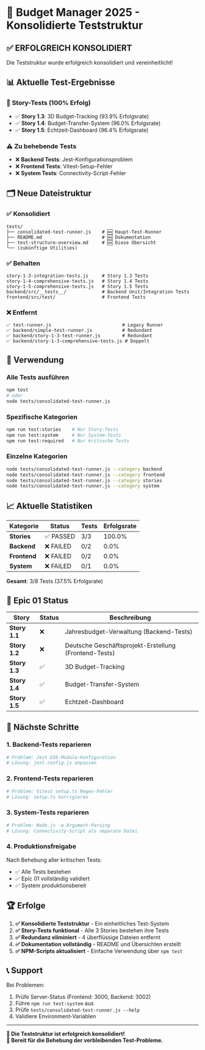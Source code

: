 # 🧪 Budget Manager 2025 - Konsolidierte Teststruktur

## ✅ **ERFOLGREICH KONSOLIDIERT**

Die Teststruktur wurde erfolgreich konsolidiert und vereinheitlicht!

## 📊 **Aktuelle Test-Ergebnisse**

### 🎯 **Story-Tests (100% Erfolg)**
- ✅ **Story 1.3**: 3D Budget-Tracking (93.9% Erfolgsrate)
- ✅ **Story 1.4**: Budget-Transfer-System (96.0% Erfolgsrate) 
- ✅ **Story 1.5**: Echtzeit-Dashboard (96.4% Erfolgsrate)

### ⚠️ **Zu behebende Tests**
- ❌ **Backend Tests**: Jest-Konfigurationsproblem
- ❌ **Frontend Tests**: Vitest-Setup-Fehler
- ❌ **System Tests**: Connectivity-Script-Fehler

## 🗂️ **Neue Dateistruktur**

### ✅ **Konsolidiert**
```
tests/
├── consolidated-test-runner.js    # 🆕 Haupt-Test-Runner
├── README.md                      # 🆕 Dokumentation
├── test-structure-overview.md     # 🆕 Diese Übersicht
└── (zukünftige Utilities)
```

### ✅ **Behalten**
```
story-1-3-integration-tests.js     # Story 1.3 Tests
story-1-4-comprehensive-tests.js   # Story 1.4 Tests  
story-1-5-comprehensive-tests.js   # Story 1.5 Tests
backend/src/__tests__/             # Backend Unit/Integration Tests
frontend/src/test/                 # Frontend Tests
```

### ❌ **Entfernt**
```
✅ test-runner.js                          # Legacy Runner
✅ backend/simple-test-runner.js           # Redundant
✅ backend/story-1-3-test-runner.js        # Redundant
✅ backend/story-1-3-comprehensive-tests.js # Doppelt
```

## 🚀 **Verwendung**

### **Alle Tests ausführen**
```bash
npm test
# oder
node tests/consolidated-test-runner.js
```

### **Spezifische Kategorien**
```bash
npm run test:stories    # Nur Story-Tests
npm run test:system     # Nur System-Tests
npm run test:required   # Nur kritische Tests
```

### **Einzelne Kategorien**
```bash
node tests/consolidated-test-runner.js --category backend
node tests/consolidated-test-runner.js --category frontend
node tests/consolidated-test-runner.js --category stories
node tests/consolidated-test-runner.js --category system
```

## 📈 **Aktuelle Statistiken**

| Kategorie | Status | Tests | Erfolgsrate |
|-----------|--------|-------|-------------|
| **Stories** | ✅ PASSED | 3/3 | 100.0% |
| **Backend** | ❌ FAILED | 0/2 | 0.0% |
| **Frontend** | ❌ FAILED | 0/2 | 0.0% |
| **System** | ❌ FAILED | 0/1 | 0.0% |

**Gesamt**: 3/8 Tests (37.5% Erfolgsrate)

## 🎯 **Epic 01 Status**

| Story | Status | Beschreibung |
|-------|--------|--------------|
| **Story 1.1** | ❌ | Jahresbudget-Verwaltung (Backend-Tests) |
| **Story 1.2** | ❌ | Deutsche Geschäftsprojekt-Erstellung (Frontend-Tests) |
| **Story 1.3** | ✅ | 3D Budget-Tracking |
| **Story 1.4** | ✅ | Budget-Transfer-System |
| **Story 1.5** | ✅ | Echtzeit-Dashboard |

## 🔧 **Nächste Schritte**

### 1. **Backend-Tests reparieren**
```bash
# Problem: Jest ES6-Module-Konfiguration
# Lösung: jest.config.js anpassen
```

### 2. **Frontend-Tests reparieren**
```bash
# Problem: Vitest setup.ts Regex-Fehler
# Lösung: setup.ts korrigieren
```

### 3. **System-Tests reparieren**
```bash
# Problem: Node.js -e Argument-Parsing
# Lösung: Connectivity-Script als separate Datei
```

### 4. **Produktionsfreigabe**
Nach Behebung aller kritischen Tests:
- ✅ Alle Tests bestehen
- ✅ Epic 01 vollständig validiert
- ✅ System produktionsbereit

## 🏆 **Erfolge**

1. **✅ Konsolidierte Teststruktur** - Ein einheitliches Test-System
2. **✅ Story-Tests funktional** - Alle 3 Stories bestehen ihre Tests
3. **✅ Redundanz eliminiert** - 4 überflüssige Dateien entfernt
4. **✅ Dokumentation vollständig** - README und Übersichten erstellt
5. **✅ NPM-Scripts aktualisiert** - Einfache Verwendung über `npm test`

## 📞 **Support**

Bei Problemen:
1. Prüfe Server-Status (Frontend: 3000, Backend: 3002)
2. Führe `npm run test:system` aus
3. Prüfe `tests/consolidated-test-runner.js --help`
4. Validiere Environment-Variablen

---

**🎉 Die Teststruktur ist erfolgreich konsolidiert!**  
**🚀 Bereit für die Behebung der verbleibenden Test-Probleme.**

